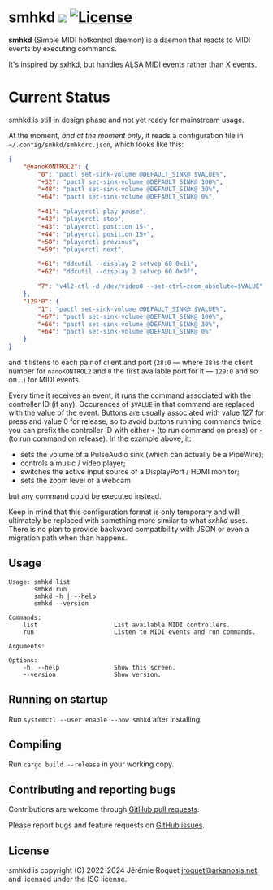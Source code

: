 # smhkd [![](https://img.shields.io/crates/v/smhkd.svg)](https://crates.io/crates/smhkd) [![License](https://img.shields.io/badge/license-ISC-blue.svg)](/LICENSE)

**smhkd** (Simple MIDI hotkontrol daemon) is a daemon that reacts to MIDI events by executing commands.

It's inspired by [sxhkd](https://github.com/baskerville/sxhkd), but handles ALSA MIDI events rather than X events.

# Current Status

smhkd is still in design phase and not yet ready for mainstream usage.

At the moment, *and at the moment only*, it reads a configuration file in `~/.config/smhkd/smhkdrc.json`, which looks like this:

```json
{
    "@nanoKONTROL2": {
        "0": "pactl set-sink-volume @DEFAULT_SINK@ $VALUE%",
        "+32": "pactl set-sink-volume @DEFAULT_SINK@ 100%",
        "+48": "pactl set-sink-volume @DEFAULT_SINK@ 30%",
        "+64": "pactl set-sink-volume @DEFAULT_SINK@ 0%",

        "+41": "playerctl play-pause",
        "+42": "playerctl stop",
        "+43": "playerctl position 15-",
        "+44": "playerctl position 15+",
        "+58": "playerctl previous",
        "+59": "playerctl next",

        "+61": "ddcutil --display 2 setvcp 60 0x11",
        "+62": "ddcutil --display 2 setvcp 60 0x0f",

        "7": "v4l2-ctl -d /dev/video0 --set-ctrl=zoom_absolute=$VALUE"
    },
    "129:0": {
        "1": "pactl set-sink-volume @DEFAULT_SINK@ $VALUE%",
        "+67": "pactl set-sink-volume @DEFAULT_SINK@ 100%",
        "+66": "pactl set-sink-volume @DEFAULT_SINK@ 30%",
        "+64": "pactl set-sink-volume @DEFAULT_SINK@ 0%"
    }
}
```

and it listens to each pair of client and port (`28:0` — where `28` is the client number for `nanoKONTROL2` and `0` the first available port for it — `129:0` and so on…) for MIDI events.

Every time it receives an event, it runs the command associated with the controller ID (if any). Occurences of `$VALUE` in that command are replaced with the value of the event. Buttons are usually associated with value 127 for press and value 0 for release, so to avoid buttons running commands twice, you can prefix the controller ID with either `+` (to run command on press) or `-` (to run command on release). In the example above, it:
 - sets the volume of a PulseAudio sink (which can actually be a PipeWire);
 - controls a music / video player;
 - switches the active input source of a DisplayPort / HDMI monitor;
 - sets the zoom level of a webcam

but any command could be executed instead.

Keep in mind that this configuration format is only temporary and will ultimately be replaced with something more similar to what *sxhkd* uses. There is no plan to provide backward compatibility with JSON or even a migration path when than happens.

## Usage

```
Usage: smhkd list
       smhkd run
       smhkd -h | --help
       smhkd --version

Commands:
    list                     List available MIDI controllers.
    run                      Listen to MIDI events and run commands.

Arguments:

Options:
    -h, --help               Show this screen.
    --version                Show version.
```

## Running on startup

Run `systemctl --user enable --now smhkd` after installing.

## Compiling

Run `cargo build --release` in your working copy.

## Contributing and reporting bugs

Contributions are welcome through [GitHub pull requests](https://github.com/Arkanosis/smhkd/pulls).

Please report bugs and feature requests on [GitHub issues](https://github.com/Arkanosis/smhkd/issues).

## License

smhkd is copyright (C) 2022-2024 Jérémie Roquet <jroquet@arkanosis.net> and licensed under the ISC license.

